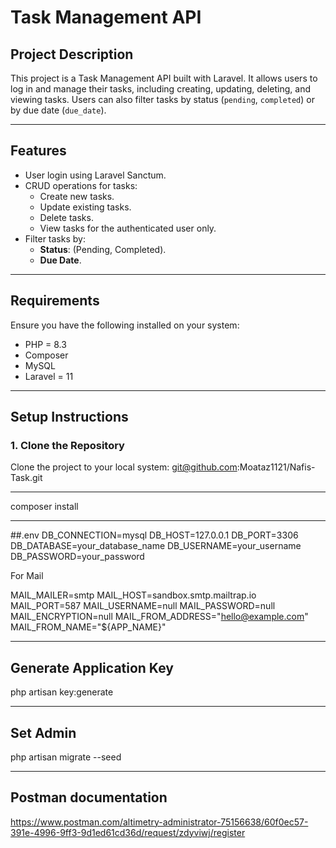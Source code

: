 # Task Management API

## Project Description
This project is a Task Management API built with Laravel. It allows users to log in and manage their tasks, including creating, updating, deleting, and viewing tasks. Users can also filter tasks by status (`pending`, `completed`) or by due date (`due_date`).

---

## Features
- User login using Laravel Sanctum.
- CRUD operations for tasks:
  - Create new tasks.
  - Update existing tasks.
  - Delete tasks.
  - View tasks for the authenticated user only.
- Filter tasks by:
  - **Status**: (Pending, Completed).
  - **Due Date**.

---

## Requirements
Ensure you have the following installed on your system:
- PHP = 8.3
- Composer
- MySQL
- Laravel = 11

---

## Setup Instructions

### 1. Clone the Repository
Clone the project to your local system:
git@github.com:Moataz1121/Nafis-Task.git


---
composer install

---
##.env
DB_CONNECTION=mysql
DB_HOST=127.0.0.1
DB_PORT=3306
DB_DATABASE=your_database_name
DB_USERNAME=your_username
DB_PASSWORD=your_password


For Mail 

MAIL_MAILER=smtp
MAIL_HOST=sandbox.smtp.mailtrap.io
MAIL_PORT=587
MAIL_USERNAME=null
MAIL_PASSWORD=null
MAIL_ENCRYPTION=null
MAIL_FROM_ADDRESS="hello@example.com"
MAIL_FROM_NAME="${APP_NAME}"

--- 
## Generate Application Key
php artisan key:generate

--- 
## Set Admin 
php artisan migrate --seed


---
## Postman documentation
https://www.postman.com/altimetry-administrator-75156638/60f0ec57-391e-4996-9ff3-9d1ed61cd36d/request/zdyviwj/register
 
